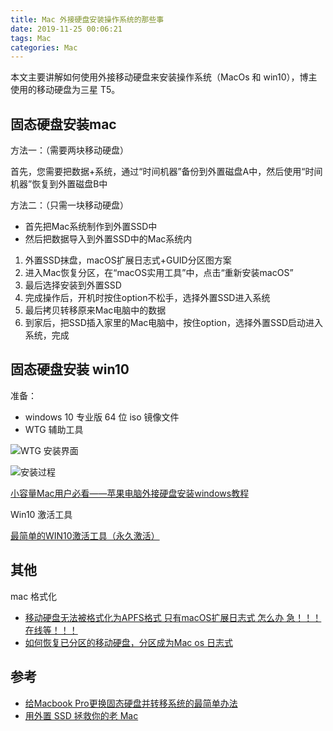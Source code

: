 ```yaml
---
title: Mac 外接硬盘安装操作系统的那些事
date: 2019-11-25 00:06:21
tags: Mac
categories: Mac
---
```


本文主要讲解如何使用外接移动硬盘来安装操作系统（MacOs 和 win10），博主使用的移动硬盘为三星 T5。

<!-- more -->

## 固态硬盘安装mac

方法一：（需要两块移动硬盘）

首先，您需要把数据+系统，通过“时间机器”备份到外置磁盘A中，然后使用“时间机器”恢复到外置磁盘B中

方法二：（只需一块移动硬盘）

* 首先把Mac系统制作到外置SSD中
* 然后把数据导入到外置SSD中的Mac系统内

1. 外置SSD抹盘，macOS扩展日志式+GUID分区图方案
2. 进入Mac恢复分区，在“macOS实用工具”中，点击“重新安装macOS”
3. 最后选择安装到外置SSD
4. 完成操作后，开机时按住option不松手，选择外置SSD进入系统
5. 最后拷贝转移原来Mac电脑中的数据
6. 到家后，把SSD插入家里的Mac电脑中，按住option，选择外置SSD启动进入系统，完成

## 固态硬盘安装 win10

准备：

* windows 10 专业版 64 位 iso 镜像文件
* WTG 辅助工具 

![WTG 安装界面](wtg_setup.jpg)

![安装过程](installation_process.jpg)

[小容量Mac用户必看——苹果电脑外接硬盘安装windows教程](https://post.smzdm.com/p/736280/)

Win10 激活工具

[最简单的WIN10激活工具（永久激活）](https://blog.csdn.net/weixin_45313590/article/details/93883300)

## 其他

mac 格式化

* [移动硬盘无法被格式化为APFS格式 只有macOS扩展日志式 怎么办 急！！！在线等！！！](https://www.macx.cn/thread-2217347-1-1.html)
* [如何恢复已分区的移动硬盘，分区成为Mac os 日志式](https://bbs.feng.com/read-htm-tid-11885702.html)

## 参考

* [给Macbook Pro更换固态硬盘并转移系统的最简单办法](https://www.cnblogs.com/guogangj/p/4051894.html)
* [用外置 SSD 拯救你的老 Mac](https://zhuanlan.zhihu.com/p/30528652)


